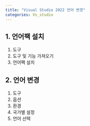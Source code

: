```yaml
---
title: "Visual Studio 2022 언어 변경"
categories: Vs_studio
---
```


## 1. 언어팩 설치
1. 도구
2. 도구 및 기능 가져오기
3. 언어팩 설치

## 2. 언어 변경
1. 도구
2. 옵션
3. 환경
4. 국가별 설정
5. 언어 선택
